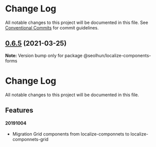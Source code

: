 # Change Log

All notable changes to this project will be documented in this file.
See [Conventional Commits](https://conventionalcommits.org) for commit guidelines.

## [0.6.5](https://github.com/Seolhun/localize-components/compare/v0.6.2-alpha.0...v0.6.5) (2021-03-25)

**Note:** Version bump only for package @seolhun/localize-components-forms





# Change Log

All notable changes to this project will be documented in this file.

## Features

#### 20191004

- Migration Grid components from localize-componnets to localize-componnets-grid
